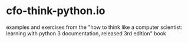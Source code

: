 # cfo-think-python.io
 examples and exercises from the "how to think like a computer scientist: learning with python 3 documentation, released 3rd edition" book

